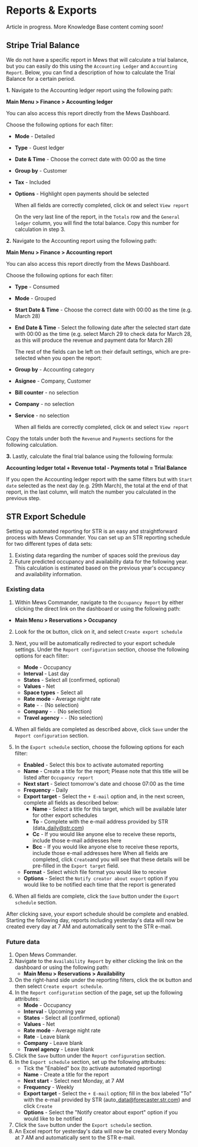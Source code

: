 # Reports & Exports

Article in progress. More Knowledge Base content coming soon!

## Stripe Trial Balance

We do not have a specific report in Mews that will calculate a trial balance, but you can easily do this using the `Accounting Ledger` and `Accounting Report`. Below, you can find a description of how to calculate the Trial Balance for a certain period.

**1.** Navigate to the Accounting ledger report using the following path:

**Main Menu &gt; Finance &gt; Accounting ledger**

You can also access this report directly from the Mews Dashboard.

Choose the following options for each filter:

* **Mode** - Detailed
* **Type** - Guest ledger
* **Date & Time** - Choose the correct date with 00:00 as the time
* **Group by** - Customer
* **Tax** - Included
* **Options** - Highlight open payments should be selected

  When all fields are correctly completed, click `OK` and select `View report`

  On the very last line of the report, in the `Totals` row and the `General ledger` column, you will find the total balance. Copy this number for calculation in step 3.

**2.** Navigate to the Accounting report using the following path:

**Main Menu &gt; Finance &gt; Accounting report**

You can also access this report directly from the Mews Dashboard.

Choose the following options for each filter:

* **Type** - Consumed
* **Mode** - Grouped
* **Start Date & Time** - Choose the correct date with 00:00 as the time \(e.g. March 28\)
* **End Date & Time** - Select the following date after the selected start date with 00:00 as the time \(e.g. select March 29 to check data for March 28, as this will produce the revenue and payment data for March 28\)

  The rest of the fields can be left on their default settings, which are pre-selected when you open the report:

* **Group by** - Accounting category
* **Asignee** - Company, Customer
* **Bill counter** - no selection
* **Company** - no selection
* **Service** - no selection

  When all fields are correctly completed, click `OK` and select `View report`

Copy the totals under both the `Revenue` and `Payments` sections for the following calculation.

**3.** Lastly, calculate the final trial balance using the following formula:

**Accounting ledger total + Revenue total - Payments total = Trial Balance**

If you open the Accounting ledger report with the same filters but with `Start date` selected as the next day \(e.g. 29th March\), the total at the end of that report, in the last column, will match the number you calculated in the previous step.

## STR Export Schedule

Setting up automated reporting for STR is an easy and straightforward process with Mews Commander. You can set up an STR reporting schedule for two different types of data sets:

1. Existing data regarding the number of spaces sold the previous day
2. Future predicted occupancy and availability data for the following year. This calculation is estimated based on the previous year's occupancy and availability information. 

### Existing data

1. Within Mews Commander, navigate to the `Occupancy Report` by either clicking the direct link on the dashboard or using the following path:

* **Main Menu &gt; Reservations &gt; Occupancy** 

2. Look for the `OK` button, click on it, and select `Create export schedule`

3. Next, you will be automatically redirected to your export schedule settings. Under the `Report configuration` section, choose the following options for each filter:
   * **Mode** - Occupancy
   * **Interval** - Last day
   * **States** - Select all \(confirmed, optional\)
   * **Values** - Net
   * **Space types** - Select all
   * **Rate mode** - Average night rate
   * **Rate** - `-` (No selection)
   * **Company** - `-` (No selection)
   * **Travel agency** - `-` (No selection)
   
2. When all fields are completed as described above, click `Save` under the `Report configuration` section.
3. In the `Export schedule` section, choose the following options for each filter:
   * **Enabled** - Select this box to activate automated reporting
   * **Name** - Create a title for the report; Please note that this title will be listed after `Occupancy report`
   * **Next start** - Select tomorrow's date and choose 07:00 as the time
   * **Frequency** - Daily
   * **Export target** - Select the `+ E-mail` option and, in the next screen, complete all fields as described below:
     * **Name** - Select a title for this target, which will be available later for other export schedules
     * **To** - Complete with the e-mail address provided by STR \(data\_daily@str.com\)
     * **Cc** - If you would like anyone else to receive these reports, include those e-mail addresses here
     * **Bcc** - If you would like anyone else to receive these reports, include those e-mail addresses here
     When all fields are completed, click `Create`and you will see that these details will be pre-filled in the `Export target` field.
   * **Format** - Select which file format you would like to receive
   * **Options** - Select the `Notify creator about export` option if you would like to be notified each time that the report is generated
4. When all fields are complete, click the `Save` button under the `Export schedule` section.

After clicking save, your export schedule should be complete and enabled. Starting the following day, reports including yesterday's data will now be created every day at 7 AM and automatically sent to the STR e-mail.

### Future data

1. Open Mews Commander.
2. Navigate to the `Availability Report` by either clicking the link on the dashboard or using the following path:
   * **Main Menu &gt; Reservations &gt; Availability** 
3. On the right-hand side under the reporting filters, click the `OK` button and then select `Create export schedule`.
4. In the `Report configuration` section of the page, set up the following attributes:
   * **Mode** - Occupancy
   * **Interval** - Upcoming year
   * **States** - Select all \(confirmed, optional\)
   * **Values** - Net
   * **Rate mode** - Average night rate
   * **Rate** - Leave blank
   * **Company** - Leave blank
   * **Travel agency** - Leave blank
5. Click the `Save` button under the `Report configuration` section.
6. In the `Export schedule` section, set up the following attributes: 
   * Tick the "Enabled" box \(to activate automated reporting\)
   * **Name** - Create a title for the report
   * **Next start** - Select next Monday, at 7 AM
   * **Frequency** - Weekly
   * **Export target** - Select the `+ E-mail` option; fill in the box labeled "To" with the e-mail provided by STR \(auto\_data@forecaster.str.com\) and click `Create`
   * **Options** - Select the "Notify creator about export" option if you would like to be notified
7. Click the `Save` button under the `Export schedule` section.
8. An Excel report for yesterday's data will now be created every Monday at 7 AM and automatically sent to the STR e-mail.

